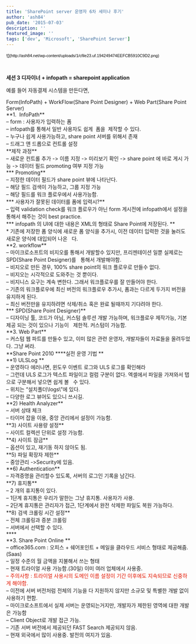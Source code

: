 ```yaml
---
title: 'SharePoint server 운영자 6차 세미나 후기'
author: 'ash84'
pub_date: '2015-07-03'
description: ''
featured_image: ''
tags: ['dev', 'Microsoft', 'SharePoint Server']
---
```



<div><font class="Apple-style-span" color="#000000" face="'lucida grande', tahoma, verdana, arial, sans-serif"><span class="Apple-style-span" style="font-size: 11px; line-height: 16px;">![](http://ash84.net/wp-content/uploads/1/cfile23.uf.194249474EEFCB5910C9D2.png)

 

</span></font>**세션 3 디자이너 + infopath = sharepoint application**</div><div style="line-height: 2; "></div><div style="line-height: 2; "></div>예를 들어 자동결제 시스템을 만든다면,

<div style="line-height: 2; "></div>Form(InfoPath) + WorkFlow(Share Point Designer) + Web Part(Share Point Server)

<div style="line-height: 2; "></div><div style="line-height: 2; "></div>**1.  InfoPath**

<div style="line-height: 2; "></div>– form : 사용자가 입력하는 폼

<div style="line-height: 2; "></div>– infopath를 통해서 일반 사용자도 쉽게  폼을  제작할 수 있다.

<div style="line-height: 2; "></div>– 누구나 쉽게 사용가능하고, share point 서버를 위해서 존재 

<div style="line-height: 2; "></div>– 드래그 앤 드롭으로 컨트롤 설정

<div style="line-height: 2; "></div><div style="line-height: 2; "></div>**제작 과정**

<div style="line-height: 2; "></div>– 새로운 컨트롤 추가 -> 이름 지정 -> 미리보기 확인 -> share point 에 바로 게시 가능 -> 데이터 필드 promoting 여부 지정 가능

<div style="line-height: 2; "></div><div style="line-height: 2; "></div>*** Promoting**

<div style="line-height: 2; "></div>– 지정한 데이터 필드가 share point 뷰에 나타난다. 

<div style="line-height: 2; "></div>– 해당 필드 검색이 가능하고, 그룹 지정 가능

<div style="line-height: 2; "></div>– 해당 필드를 워크 플로우에서 사용가능함. 

<div style="line-height: 2; "></div><div style="line-height: 2; "></div>*** 사용자가 잘못된 데이터를 폼에 입력시?**

<div style="line-height: 2; "></div>– 입력 validation check를 워크 플로우가 아닌 form 게시전에 infopath에서 설정을 통해서 해주는 것이 best practice. 

<div style="line-height: 2; "></div><div style="line-height: 2; "></div>*** infopath 의 UI에 대한 내용은 XML의 형태로 Share Point에 저장된다. **

<div style="line-height: 2; "></div><div style="line-height: 2; "></div>* 기존에 저장한 폼 양식에 새로운 폼 양식을 추가시, 이전 데이터 입력한 것을 눌러도 새로운 양식에 대입되어 나온  
   다. 

<div style="line-height: 2; "></div><div style="line-height: 2; "></div>**2. workflow**

<div style="line-height: 2; "></div>– 마이크로소프트의 비지오를 통해서 개발할수 있지만, 프리젠테이션 일뿐 실제로는 SPD(Share Point Designer)를   
   통해서 개발해야함. 

<div style="line-height: 2; "></div>– 비지오로 만든 경우, 100% share point의 워크 플로우로 만들수 없다. 

<div style="line-height: 2; "></div>– 비지오는 시각적으로 도와주는 것 뿐이다. 

<div style="line-height: 2; "></div>– 비지니스 요구는 계속 변한다. 그래서 워크플로우를 잘 만들어야 한다. 

<div style="line-height: 2; "></div>– 기존의 워크플로우에 최신 버전의 워크플로우 추가시, 폼과는 다르게 두가지 버전을 유지하게 된다. 

<div style="line-height: 2; "></div>– 최신 버전만을 유지하려면 삭제/취소 혹은 완료 될때까지 기다려야 한다. 

<div style="line-height: 2; "></div><div style="line-height: 2; "></div>*** SPD(Share Point Designer)**

<div style="line-height: 2; "></div>– 디자이닝 툴, 코드가 아님, 커스텀 솔루션 개발 가능하며, 워크플로우 제작가능, 기본 제공 되는 것이 있으나 기능이   
   제한적. 커스텀이 가능함.

<div style="line-height: 2; "></div><div style="line-height: 2; "></div>**3. Web Part**

<div style="line-height: 2; "></div>– 커스텀 웹 파트를 만들수 있고, 이미 많은 관련 운영자, 개발자들이 자료들을 올려두었다. 그냥 써라. 

<div style="line-height: 2; "></div><div style="line-height: 2; "></div><div style="line-height: 2; "></div>**Share Point 2010 **<span class="s1">**실전 운영 기법 **</span>

<div style="line-height: 2; "></div>**1) ULSLog **

<div style="line-height: 2; "></div>– 운영하다 에러나면, 윈도우 이벤트 로그와 ULS 로그를 확인해라 

<div style="line-height: 2; "></div>– 그런데 ULS 로그가 텍스트 파일이고 컬럼 구분이 없다. 엑셀에서 파일을 가져와서 탭으로 구분해서 넣으면 쉽게 볼  
   수 있다. 

<div style="line-height: 2; "></div>– 위치는 “설치폴더\logs\”에 있다. 

<div style="line-height: 2; "></div>– 다양한 로그 뷰어도 있으니 쓰시길. 

<div style="line-height: 2; "></div><div style="line-height: 2; "></div>**2) Health Analyzer**

<div style="line-height: 2; "></div>– 서버 상태 체크 

<div style="line-height: 2; "></div>– 타이머 잡을 이용, 중앙 관리에서 설정이 가능함. 

<div style="line-height: 2; "></div><div style="line-height: 2; "></div>**3) 사이트 사용량 설정**

<div style="line-height: 2; "></div>– 사이트 컬렉션 단위로 설정 가능함. 

<div style="line-height: 2; "></div><div style="line-height: 2; "></div>**4) 사이트 잠금**

<div style="line-height: 2; "></div>– 옵션이 있고, 재기동 하지 않아도 됨. 

<div style="line-height: 2; "></div><div style="line-height: 2; "></div>**5) 파일 확장자 제한**

<div style="line-height: 2; "></div>– 중앙관리 ->Security에 있음. 

<div style="line-height: 2; "></div><div style="line-height: 2; "></div>**6) Authentication**

<div style="line-height: 2; "></div>– 자격증명을 관리할수 있도록, 서버의 로그인 기록을 남긴다. 

<div style="line-height: 2; "></div><div style="line-height: 2; "></div>**7) 휴지통**

<div style="line-height: 2; "></div>– 2 개의 휴지통이 있다. 

<div style="line-height: 2; "></div>– 1단계 휴지통은 우리가 말한는 그냥 휴지통. 사용자가 사용. 

<div style="line-height: 2; "></div>– 2단계 휴지통은 관리자가 접근, 1단계에서 완전 삭제한 파일도 복원 가능하다. 

<div style="line-height: 2; "></div><div style="line-height: 2; "></div>**8) 검색 크롤링 시간 설정**

<div style="line-height: 2; "></div>– 전체 크롤링과 증분 크롤링

<div style="line-height: 2; "></div>– 서버에서 선택할 수 있다. 

<div style="line-height: 2; "></div>****

<div style="line-height: 2; "></div>**3. Share Point Online ** 

<div style="line-height: 2; "></div>– office365.com : 오피스 + 쉐어포인트 + 메일을 클라우드 서비스 형태로 제공해줌. (Saas)

<div style="line-height: 2; "></div>– 일정 수준의 월 금액을 지불해서 쓰는 형태 

<div style="line-height: 2; "></div>– 현재 트라이얼 사용 가능함.(30일) 이미 여러 업체에서 사용중. 

<div style="line-height: 2; "></div><font color="#e31600">– 주의사항 : 트라이얼 사용시의 도메인 이름 설정이 기간 이후에도 지속되므로 신중하게 해야함. </font>

<div style="line-height: 2; "></div>– 이전에 서버 버전처럼 전체의 기능을 다 지원하지 않지만 소규모 및 특별한 개발 없이 사용하기 편함. 

<div style="line-height: 2; "></div>– 마이크로소프트에서 실제 서버는 운영되는거지만, 개발자가 제한된 영역에 대한 개발은 가능함

<div style="line-height: 2; "></div>– Client Object로 개발 접근 가능. 

<div style="line-height: 2; "></div>– 기존 서버 버전에서 제공되던 FAST Search 제공되지 않음. 

<div style="line-height: 2; "></div>– 현재 외국에서 많이 사용중. 발전의 여지가 있음. 

  



